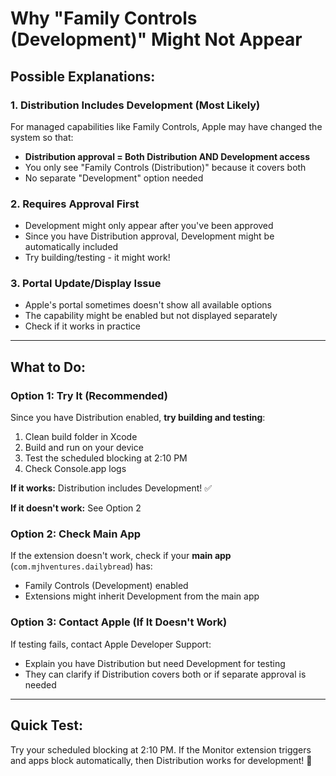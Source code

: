 # Why "Family Controls (Development)" Might Not Appear

## Possible Explanations:

### 1. **Distribution Includes Development (Most Likely)**
For managed capabilities like Family Controls, Apple may have changed the system so that:
- **Distribution approval = Both Distribution AND Development access**
- You only see "Family Controls (Distribution)" because it covers both
- No separate "Development" option needed

### 2. **Requires Approval First**
- Development might only appear after you've been approved
- Since you have Distribution approval, Development might be automatically included
- Try building/testing - it might work!

### 3. **Portal Update/Display Issue**
- Apple's portal sometimes doesn't show all available options
- The capability might be enabled but not displayed separately
- Check if it works in practice

---

## What to Do:

### Option 1: Try It (Recommended)
Since you have Distribution enabled, **try building and testing**:
1. Clean build folder in Xcode
2. Build and run on your device
3. Test the scheduled blocking at 2:10 PM
4. Check Console.app logs

**If it works:** Distribution includes Development! ✅

**If it doesn't work:** See Option 2

### Option 2: Check Main App
If the extension doesn't work, check if your **main app** (`com.mjhventures.dailybread`) has:
- Family Controls (Development) enabled
- Extensions might inherit Development from the main app

### Option 3: Contact Apple (If It Doesn't Work)
If testing fails, contact Apple Developer Support:
- Explain you have Distribution but need Development for testing
- They can clarify if Distribution covers both or if separate approval is needed

---

## Quick Test:

Try your scheduled blocking at 2:10 PM. If the Monitor extension triggers and apps block automatically, then Distribution works for development! 🎉

